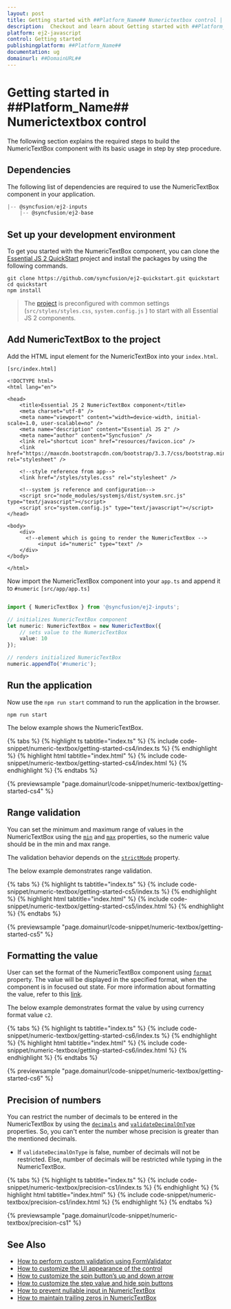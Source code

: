 ```yaml
---
layout: post
title: Getting started with ##Platform_Name## Numerictextbox control | Syncfusion
description:  Checkout and learn about Getting started with ##Platform_Name## Numerictextbox control of Syncfusion Essential JS 2 and more details.
platform: ej2-javascript
control: Getting started 
publishingplatform: ##Platform_Name##
documentation: ug
domainurl: ##DomainURL##
---
```


# Getting started in ##Platform_Name## Numerictextbox control

The following section explains the required steps to build the
NumericTextBox component with its basic usage in step by step procedure.

## Dependencies

The following list of dependencies are required to use the NumericTextBox component in your application.

```javascript
|-- @syncfusion/ej2-inputs
    |-- @syncfusion/ej2-base
```

## Set up your development environment

To get you started with the NumericTextBox component, you can clone the [Essential JS 2 QuickStart](https://github.com/syncfusion/ej2-quickstart.git) project and install the packages by using the following commands.

```
git clone https://github.com/syncfusion/ej2-quickstart.git quickstart
cd quickstart
npm install
```

> The [project](https://github.com/syncfusion/ej2-quickstart.git) is preconfigured with common settings (`src/styles/styles.css`, `system.config.js` ) to start with all Essential JS 2 components.

## Add NumericTextBox to the project

Add the HTML input element for the NumericTextBox into your `index.html`.

`[src/index.html]`

```
<!DOCTYPE html>
<html lang="en">

<head>
    <title>Essential JS 2 NumericTextBox component</title>
    <meta charset="utf-8" />
    <meta name="viewport" content="width=device-width, initial-scale=1.0, user-scalable=no" />
    <meta name="description" content="Essential JS 2" />
    <meta name="author" content="Syncfusion" />
    <link rel="shortcut icon" href="resources/favicon.ico" />
    <link href="https://maxcdn.bootstrapcdn.com/bootstrap/3.3.7/css/bootstrap.min.css" rel="stylesheet" />

    <!--style reference from app-->
    <link href="/styles/styles.css" rel="stylesheet" />

    <!--system js reference and configuration-->
    <script src="node_modules/systemjs/dist/system.src.js" type="text/javascript"></script>
    <script src="system.config.js" type="text/javascript"></script>
</head>

<body>
    <div>
      <!--element which is going to render the NumericTextBox -->
          <input id="numeric" type="text" />
    </div>
</body>

</html>

```

Now import the NumericTextBox component into your `app.ts` and append it to `#numeric`
`[src/app/app.ts]`

```ts

import { NumericTextBox } from '@syncfusion/ej2-inputs';

// initializes NumericTextBox component
let numeric: NumericTextBox = new NumericTextBox({
    // sets value to the NumericTextBox
    value: 10
});

// renders initialized NumericTextBox
numeric.appendTo('#numeric');

```

## Run the application

Now use the `npm run start` command to run the application in the browser.

```
npm run start
```

The below example shows the NumericTextBox.

{% tabs %}
{% highlight ts tabtitle="index.ts" %}
{% include code-snippet/numeric-textbox/getting-started-cs4/index.ts %}
{% endhighlight %}
{% highlight html tabtitle="index.html" %}
{% include code-snippet/numeric-textbox/getting-started-cs4/index.html %}
{% endhighlight %}
{% endtabs %}
          
{% previewsample "page.domainurl/code-snippet/numeric-textbox/getting-started-cs4" %}

## Range validation

You can set the minimum and maximum range of values in the NumericTextBox using the [`min`](../api/numerictextbox#min) and [`max`](../api/numerictextbox#max) properties, so the numeric value should be in the min and max range.

The validation behavior depends on the [`strictMode`](../api/numerictextbox#strictmode) property.

The below example demonstrates range validation.

{% tabs %}
{% highlight ts tabtitle="index.ts" %}
{% include code-snippet/numeric-textbox/getting-started-cs5/index.ts %}
{% endhighlight %}
{% highlight html tabtitle="index.html" %}
{% include code-snippet/numeric-textbox/getting-started-cs5/index.html %}
{% endhighlight %}
{% endtabs %}
          
{% previewsample "page.domainurl/code-snippet/numeric-textbox/getting-started-cs5" %}

## Formatting the value

User can set the format of the NumericTextBox component using [`format`](../api/numerictextbox#format) property. The value will be displayed in the specified format, when the component is in focused out state. For more information about formatting the value, refer to this [link](./formats/).

The below example demonstrates format the value by using currency format value `c2`.

{% tabs %}
{% highlight ts tabtitle="index.ts" %}
{% include code-snippet/numeric-textbox/getting-started-cs6/index.ts %}
{% endhighlight %}
{% highlight html tabtitle="index.html" %}
{% include code-snippet/numeric-textbox/getting-started-cs6/index.html %}
{% endhighlight %}
{% endtabs %}
          
{% previewsample "page.domainurl/code-snippet/numeric-textbox/getting-started-cs6" %}

## Precision of numbers

You can restrict the number of decimals to be entered in the NumericTextBox by using the [`decimals`](../api/numerictextbox#decimals) and [`validateDecimalOnType`](../api/numerictextbox#validatedecimalontype) properties. So, you can't enter the number whose precision is greater than the mentioned decimals.

* If `validateDecimalOnType` is false, number of decimals will not be restricted. Else, number of decimals will be restricted while typing in the NumericTextBox.

{% tabs %}
{% highlight ts tabtitle="index.ts" %}
{% include code-snippet/numeric-textbox/precision-cs1/index.ts %}
{% endhighlight %}
{% highlight html tabtitle="index.html" %}
{% include code-snippet/numeric-textbox/precision-cs1/index.html %}
{% endhighlight %}
{% endtabs %}
          
{% previewsample "page.domainurl/code-snippet/numeric-textbox/precision-cs1" %}

## See Also

* [How to perform custom validation using FormValidator](./how-to/perform-custom-validation-using-form-validator/)
* [How to customize the UI appearance of the control](./how-to/customize-the-ui-appearance-of-the-control/)
* [How to customize the spin button’s up and down arrow](./how-to/customize-the-spin-buttons-up-and-down-arrow/)
* [How to customize the step value and hide spin buttons](./how-to/customize-the-step-value-and-hide-spin-buttons/)
* [How to prevent nullable input in NumericTextBox](./how-to/prevent-nullable-input-in-numerictextbox/)
* [How to maintain trailing zeros in NumericTextBox](./how-to/maintain-trailing-zeros-in-numerictextbox/)
